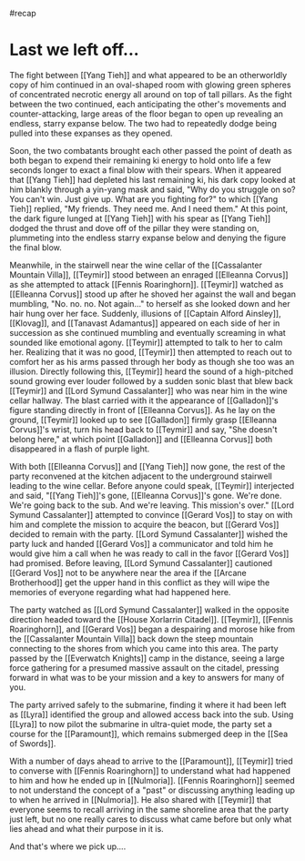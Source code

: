 #recap 
# Last we left off...
The fight between [[Yang Tieh]] and what appeared to be an otherworldly copy of him continued in an oval-shaped room with glowing green spheres of concentrated necrotic energy all around on top of tall pillars. As the fight between the two continued, each anticipating the other's movements and counter-attacking, large areas of the floor began to open up revealing an endless, starry expanse below. The two had to repeatedly dodge being pulled into these expanses as they opened.

Soon, the two combatants brought each other passed the point of death as both began to expend their remaining ki energy to hold onto life a few seconds longer to exact a final blow with their spears. When it appeared that [[Yang Tieh]] had depleted his last remaining ki, his dark copy looked at him blankly through a yin-yang mask and said, "Why do you struggle on so? You can't win. Just give up. What are you fighting for?" to which [[Yang Tieh]] replied, "My friends. They need me. And I need them." At this point, the dark figure lunged at [[Yang Tieh]] with his spear as [[Yang Tieh]] dodged the thrust and dove off of the pillar they were standing on, plummeting into the endless starry expanse below and denying the figure the final blow.

Meanwhile, in the stairwell near the wine cellar of the [[Cassalanter Mountain Villa]], [[Teymir]] stood between an enraged [[Elleanna Corvus]] as she attempted to attack [[Fennis Roaringhorn]]. [[Teymir]] watched as [[Elleanna Corvus]] stood up after he shoved her against the wall and began mumbling, "No. no. no. Not again..." to herself as she looked down and her hair hung over her face. Suddenly, illusions of [[Captain Alford Ainsley]], [[Klovag]], and [[Tanavast Adamantus]] appeared on each side of her in succession as she continued mumbling and eventually screaming in what sounded like emotional agony. [[Teymir]] attempted to talk to her to calm her. Realizing that it was no good, [[Teymir]] then attempted to reach out to comfort her as his arms passed through her body as though she too was an illusion. Directly following this, [[Teymir]] heard the sound of a high-pitched sound growing ever louder followed by a sudden sonic blast that blew back [[Teymir]] and [[Lord Symund Cassalanter]] who was near him in the wine cellar hallway. The blast carried with it the appearance of [[Galladon]]'s figure standing directly in front of [[Elleanna Corvus]]. As he lay on the ground, [[Teymir]] looked up to see [[Galladon]] firmly grasp [[Elleanna Corvus]]'s wrist, turn his head back to [[Teymir]] and say, "She doesn't belong here," at which point [[Galladon]] and [[Elleanna Corvus]] both disappeared in a flash of purple light.

With both [[Elleanna Corvus]] and [[Yang Tieh]] now gone, the rest of the party reconvened at the kitchen adjacent to the underground stairwell leading to the wine cellar. Before anyone could speak, [[Teymir]] interjected and said, "[[Yang Tieh]]'s gone, [[Elleanna Corvus]]'s gone. We're done. We're going back to the sub. And we're leaving. This mission's over." [[Lord Symund Cassalanter]] attempted to convince [[Gerard Vos]] to stay on with him and complete the mission to acquire the beacon, but [[Gerard Vos]] decided to remain with the party. [[Lord Symund Cassalanter]] wished the party luck and handed [[Gerard Vos]] a communicator and told him he would give him a call when he was ready to call in the favor [[Gerard Vos]] had promised. Before leaving, [[Lord Symund Cassalanter]] cautioned [[Gerard Vos]] not to be anywhere near the area if the [[Arcane Brotherhood]] get the upper hand in this conflict as they will wipe the memories of everyone regarding what had happened here.

The party watched as [[Lord Symund Cassalanter]] walked in the opposite direction headed toward the [[House Xorlarrin Citadel]]. [[Teymir]], [[Fennis Roaringhorn]], and [[Gerard Vos]] began a despairing and morose hike from the [[Cassalanter Mountain Villa]] back down the steep mountain connecting to the shores from which you came into this area. The party passed by the [[Everwatch Knights]] camp in the distance, seeing a large force gathering for a presumed massive assault on the citadel, pressing forward in what was to be your mission and a key to answers for many of you.

The party arrived safely to the submarine, finding it where it had been left as [[Lyra]] identified the group and allowed access back into the sub. Using [[Lyra]] to now pilot the submarine in ultra-quiet mode, the party set a course for the [[Paramount]], which remains submerged deep in the [[Sea of Swords]].

With a number of days ahead to arrive to the [[Paramount]], [[Teymir]] tried to converse with [[Fennis Roaringhorn]] to understand what had happened to him and how he ended up in [[Nulmoria]]. [[Fennis Roaringhorn]] seemed to not understand the concept of a "past" or discussing anything leading up to when he arrived in [[Nulmoria]]. He also shared with [[Teymir]] that everyone seems to recall arriving in the same shoreline area that the party just left, but no one really cares to discuss what came before but only what lies ahead and what their purpose in it is. 

And that's where we pick up....